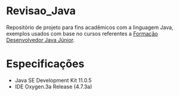 # Revisao_Java
Repositório de projeto para fins acadêmicos com a linguagem Java, exemplos usados com base no cursos referentes a  [Formação Desenvolvedor Java Júnior](https://www.treinaweb.com.br/formacao/desenvolvedor-java-junior). 


# Especificações
- Java SE Development Kit 11.0.5
- IDE Oxygen.3a Release (4.7.3a)

